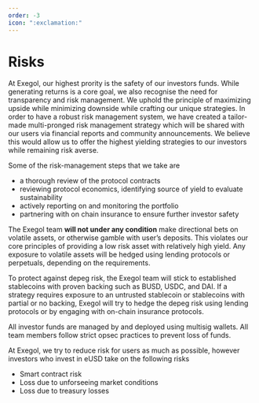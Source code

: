 ```yaml
---
order: -3
icon: ":exclamation:"
---
```


# Risks

At Exegol, our highest prority is the safety of our investors funds. While generating returns is a core goal, we also recognise the need for transparency and risk management. We uphold the principle of maximizing upside while minimizing downside while crafting our unique strategies. In order to have a robust risk management system, we have created a tailor-made multi-pronged risk management strategy which will be shared with our users via financial reports and community announcements. We believe this would allow us to offer the highest yielding strategies to our investors while remaining risk averse.

Some of the risk-management steps that we take are

- a thorough review of the protocol contracts
- reviewing protocol economics, identifying source of yield to evaluate sustainability
- actively reporting on and monitoring the portfolio
- partnering with on chain insurance to ensure further investor safety

The Exegol team **will not under any condition** make directional bets on volatile assets, or otherwise gamble with user’s deposits. This violates our core principles of providing a low risk asset with relatively high yield. Any exposure to volatile assets will be hedged using lending protocols or perpetuals, depending on the requirements.

To protect against depeg risk, the Exegol team will stick to established stablecoins with proven backing such as BUSD, USDC, and DAI. If a strategy requires exposure to an untrusted stablecoin or stablecoins with partial or no backing, Exegol will try to hedge the depeg risk using lending protocols or by engaging with on-chain insurance protocols.

All investor funds are managed by and deployed using multisig wallets. All team members follow strict opsec practices to prevent loss of funds.

At Exegol, we try to reduce risk for users as much as possible, however investors who invest in eUSD take on the following risks

- Smart contract risk
- Loss due to unforseeing market conditions
- Loss due to treasury losses
